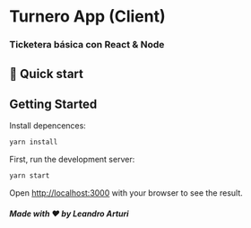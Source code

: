 # Turnero App (Client)

### Ticketera básica con React & Node

## 🚀 Quick start

## Getting Started

Install depencences:
```bash
yarn install
```

First, run the development server:

```bash
yarn start
```

Open [http://localhost:3000](http://localhost:3000) with your browser to see the result.

##### Made with ❤️ by Leandro Arturi


